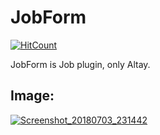 # JobForm
[![HitCount](http://hits.dwyl.io/Eren5960/JobForm.svg)](http://hits.dwyl.io/Eren5960/JobForm)

JobForm is Job plugin, only Altay.

## Image:
<a href="https://ibb.co/kGpTPy"><img src="https://preview.ibb.co/ngh4xJ/Screenshot_20180703_231442.png" alt="Screenshot_20180703_231442" border="0"></a>
